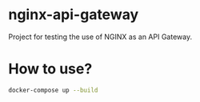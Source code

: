 # nginx-api-gateway

Project for testing the use of NGINX as an API Gateway.

# How to use?

```sh
docker-compose up --build 
```
